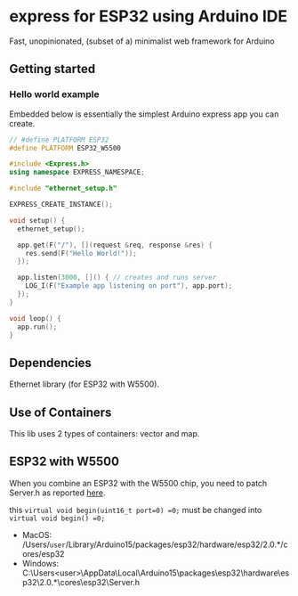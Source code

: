 # express for ESP32 using Arduino IDE
Fast, unopinionated, (subset of a) minimalist web framework for Arduino

## Getting started

### Hello world example

Embedded below is essentially the simplest Arduino express app you can create. 

```cpp
// #define PLATFORM ESP32
#define PLATFORM ESP32_W5500

#include <Express.h>
using namespace EXPRESS_NAMESPACE;

#include "ethernet_setup.h"

EXPRESS_CREATE_INSTANCE();

void setup() {
  ethernet_setup();

  app.get(F("/"), [](request &req, response &res) {
    res.send(F("Hello World!"));
  });

  app.listen(3000, []() { // creates and runs server
    LOG_I(F("Example app listening on port"), app.port);
  });
}

void loop() {
  app.run();
}
```

## Dependencies
Ethernet library (for ESP32 with W5500).

## Use of Containers
This lib uses 2 types of containers: vector and map.

## ESP32 with W5500 
When you combine an ESP32 with the W5500 chip, you need to patch Server.h as reported [here](https://github.com/PaulStoffregen/Ethernet/issues/42).

this `virtual void begin(uint16_t port=0) =0;` must be changed into `virtual void begin() =0;` 

- MacOS:   /Users/`user`/Library/Arduino15/packages/esp32/hardware/esp32/2.0.*/cores/esp32
- Windows: C:\Users\<user>\AppData\Local\Arduino15\packages\esp32\hardware\esp32\2.0.*\cores\esp32\Server.h
              
